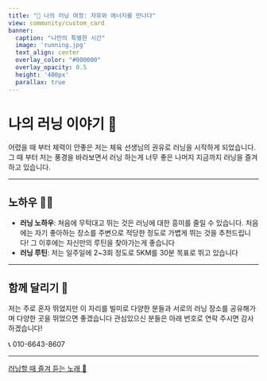```yaml
---
title: "🏃 나의 러닝 여정: 자유와 에너지를 만나다"
view: community/custom_card
banner:
  caption: "나만의 특별한 시간"
  image: 'running.jpg'
  text_align: center
  overlay_color: "#000000"
  overlay_opacity: 0.5
  height: '400px'
  parallax: true
---
```

# 나의 러닝 이야기 🏃

어렸을 때 부터 체력이 안좋은 저는 체육 선생님의 권유로 러닝을 시작하게 되었습니다.
그 때 부터 저는 풍경을 바라보면서 러닝 하는게 너무 좋은 나머지 지금까지 러닝을 즐겨하고 있습니다.

---

##  노하우 🏃‍♂️
- **러닝 노하우**: 쳐음에 무턱대고 뛰는 것은 러닝에 대한 흥미를 줄일 수 있습니다. 처음에는 자기 좋아하는 장소를 주변으로 적당한 정도로 가볍게 뛰는 것을 추천드립니다! 그 이후에는 자신만의 루틴을 찾아가는게 좋습니다 
- **러닝 루틴**: 저는 일주일에 2~3회 정도로 5KM를 30분 목표로 뛰고 있습니다 

---

## 함께 달리기 👥

저는 주로 혼자 뛰었지만 이 자리를 빌미로 다양한 분들과 서로의 러닝 장소를 공유해가며 다양한 곳을 뛰었으면 좋겠습니다
관심있으신 분들은 아래 번호로 연락 주시면 감사하겠습니다!

📞 010-6643-8607

---



[ 러닝할 때 즐겨 듣는 노래 🎥](https://www.youtube.com/watch?v=5svlvTirzpg&ab_channel=%EC%9D%B8%EC%83%9D%EC%9D%B4%EC%8B%9C%ED%8A%B8%EC%BD%A4_%EA%B3%A0%EA%B5%AC%EB%A7%88VLOG)
